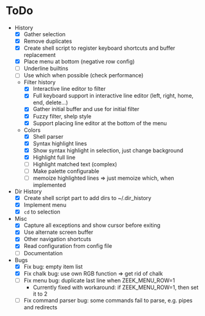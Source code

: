 # ToDo

- History
  - [x] Gather selection
  - [x] Remove duplicates
  - [x] Create shell script to register keyboard shortcuts and buffer
        replacement
  - [x] Place menu at bottom (negative row config)
  - [ ] Underline builtins
  - [ ] Use which when possible (check performance)
  - Filter history
    - [x] Interactive line editor to filter
    - [x] Full keyboard support in interactive line editor (left, right, home,
          end, delete...)
    - [x] Gather initial buffer and use for initial filter
    - [x] Fuzzy filter, shelp style
    - [x] Support placing line editor at the bottom of the menu
  - Colors
    - [x] Shell parser
    - [x] Syntax highlight lines
    - [x] Show syntax highlight in selection, just change background
    - [x] Highlight full line
    - [ ] Highlight matched text (complex)
    - [ ] Make palette configurable
    - [ ] memoize highlighted lines => just memoize which, when implemented
- Dir History
  - [x] Create shell script part to add dirs to ~/.dir_history
  - [x] Implement menu
  - [x] `cd` to selection
- Misc
  - [x] Capture all exceptions and show cursor before exiting
  - [x] Use alternate screen buffer
  - [x] Other navigation shortcuts
  - [x] Read configuration from config file
  - [ ] Documentation
- Bugs
  - [x] Fix bug: empty item list
  - [x] Fix chalk bug: use own RGB function => get rid of chalk
  - [ ] Fix menu bug: duplicate last line when ZEEK_MENU_ROW=1
    - Currently fixed with workaround: if ZEEK_MENU_ROW=1, then set it to 2
  - [ ] Fix command parser bug: some commands fail to parse, e.g. pipes and
        redirects
